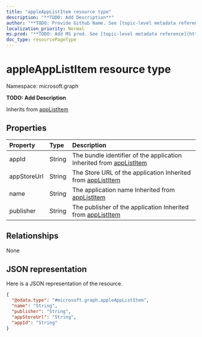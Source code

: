```yaml
---
title: "appleAppListItem resource type"
description: "**TODO: Add Description**"
author: "**TODO: Provide Github Name. See [topic-level metadata reference](https://msgo.azurewebsites.net/add/document/guidelines/metadata.html#topic-level-metadata)**"
localization_priority: Normal
ms.prod: "**TODO: Add MS prod. See [topic-level metadata reference](https://msgo.azurewebsites.net/add/document/guidelines/metadata.html#topic-level-metadata)**"
doc_type: resourcePageType
---
```


# appleAppListItem resource type


Namespace: microsoft.graph

**TODO: Add Description**


Inherits from [appListItem](../resources/applistitem.md)

## Properties
|Property|Type|Description|
|:---|:---|:---|
|appId|String|The bundle identifier of the application Inherited from [appListItem](../resources/applistitem.md)|
|appStoreUrl|String|The Store URL of the application Inherited from [appListItem](../resources/applistitem.md)|
|name|String|The application name Inherited from [appListItem](../resources/applistitem.md)|
|publisher|String|The publisher of the application Inherited from [appListItem](../resources/applistitem.md)|

## Relationships
None

## JSON representation
Here is a JSON representation of the resource.
<!-- {
  "blockType": "resource",
  "@odata.type": "microsoft.graph.appleAppListItem"
}
-->
``` json
{
  "@odata.type": "#microsoft.graph.appleAppListItem",
  "name": "String",
  "publisher": "String",
  "appStoreUrl": "String",
  "appId": "String"
}
```

